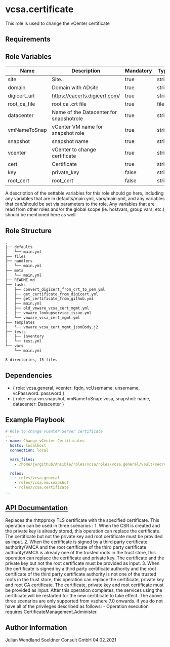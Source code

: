 vcsa.certificate
=========

This role is used to change the vCenter certificate 

Requirements
------------


Role Variables
--------------

| Name           | Description                                | Mandatory | Type   |
| -------------- | ------------------------------------------ | --------- | ------ |
| site |  Site.. | true | string
| domain | Domain with ADsite | true | string
| digicert_url | https://cacerts.digicert.com/ | true  | string
| root_ca_file | root ca .crt file | true | file
| datacenter | Name of the Datacenter for snapshotrole | true | string
| vmNameToSnap | vCenter VM name for snapshot role | true | string
| snapshot | snapshot name | true | string
| vcenter | vCenter to change certificate | true | string
| cert | Certificate | true | string
| key | private_key | false | string
| root_cert | root_cert | false | string

A description of the settable variables for this role should go here, including any variables that are in defaults/main.yml, vars/main.yml, and any variables that can/should be set via parameters to the role. Any variables that are read from other roles and/or the global scope (ie. hostvars, group vars, etc.) should be mentioned here as well.

Role Structure
--------------
```bash
.
├── defaults
│   └── main.yml
├── files
├── handlers
│   └── main.yml
├── meta
│   └── main.yml
├── README.md
├── tasks
│   ├── convert_digicert_from_crt_to_pem.yml
│   ├── get_certificate_from_digicert.yml
│   ├── get_certificate_from_github.yml
│   ├── main.yml
│   ├── old_vmware_vcsa_cert_mgmt.yml
│   ├── vmware_lookupservice_issue.yml
│   └── vmware_vcsa_cert_mgmt.yml
├── templates
│   └── vmware_vcsa_cert_mgmt_jsonBody.j2
├── tests
│   ├── inventory
│   └── test.yml
└── vars
    └── main.yml

8 directories, 15 files
```


Dependencies
------------
 - { role: vcsa.general, vcenter: fqdn, vcUsername: unsername, vcPassword: password }
 - { role: vcsa.vm.snapshot, vmNameToSnap: vcsa, snapshot: name, datacenter: Datacenter }


Example Playbook
----------------

```yaml
# Role to change vCenter Server certificate
---
- name: Change vCenter Certificates
  hosts: localhost
  connection: local

  vars_files:
    - /home/jw/github/Ansible/roles/vcsa/roles/vcsa.general/vault/secrets.yml

  roles:
    - roles/vcsa.general
    - roles/vcsa.vm.snapshot
    - roles/vcsa.certificate
...
```

[API Documentation](https://developer.vmware.com/docs/vsphere-automation/latest/vcenter/rest/vcenter/certificate-management/vcenter/tls/put/)
--------------------------------------------------------------------------------------------------------------------------------------------
Replaces the rhttpproxy TLS certificate with the specified certificate. This operation can be used in three scenarios : 1. When the CSR is created and the private key is already stored, this operation can replace the certificate. The certificate but not the private key and root certificate must be provided as input. 2. When the certificate is signed by a third party certificate authority/VMCA and the root certificate of the third party certificate authority/VMCA is already one of the trusted roots in the trust store, this operation can replace the certificate and private key. The certificate and the private key but not the root certificate must be provided as input. 3. When the certificate is signed by a third party certificate authority and the root certificate of the third party certificate authority is not one of the trusted roots in the trust store, this operation can replace the certificate, private key and root CA certificate. The certificate, private key and root certificate must be provided as input. After this operation completes, the services using the certificate will be restarted for the new certificate to take effect. The above three scenarios are only supported from vsphere 7.0 onwards. if you do not have all of the privileges described as follows: - Operation execution requires CertificateManagement.Administer.

Author Information
------------------

Julian Wendland 
Soeldner Consult GmbH 
04.02.2021
